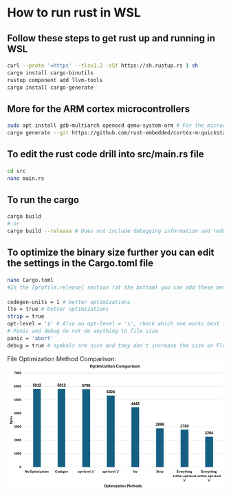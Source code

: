 # How to run rust in WSL

## Follow these steps to get rust up and running in WSL
```bash
curl --proto '=https' --tlsv1.2 -sSf https://sh.rustup.rs | sh
cargo install cargo-binutils
rustup component add llvm-tools
cargo install cargo-generate

```
## More for the ARM cortex microcontrollers
```bash
sudo apt install gdb-multiarch openocd qemu-system-arm # For the microcontrollers
cargo generate --git https://github.com/rust-embedded/cortex-m-quickstart

```
## To edit the rust code drill into src/main.rs file
```bash
cd src
nano main.rs
```
## To run the cargo
```bash
cargo build
# or
cargo build --release # Does not include debugging information and reduces binary file size by a large amount
```
## To optimize the binary size further you can edit the settings in the Cargo.toml file
```bash
nano Cargo.toml
#In the [profile.release] section (at the bottom) you can add these methods or change them as you see fit:

codegen-units = 1 # better optimizations
lto = true # better optimizations
strip = true
opt-level = 'z' # Also an opt-level = 's', check which one works best for your code
# Panic and debug do not do anything to file size
panic = 'abort'
debug = true # symbols are nice and they don't increase the size on Flash
```
File Optimization Method Comparison: 
![alt text](images/File_size_opt_rust.png)
